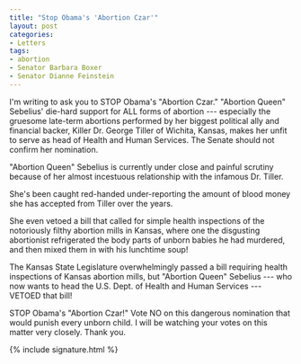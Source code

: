 ```yaml
---
title: "Stop Obama's 'Abortion Czar'"
layout: post
categories:
- Letters
tags:
- abortion
- Senator Barbara Boxer
- Senator Dianne Feinstein
---
```


I'm writing to ask you to STOP Obama's "Abortion Czar." "Abortion Queen" Sebelius' die-hard support for ALL forms of abortion --- especially the gruesome late-term abortions performed by her biggest political ally and financial backer, Killer Dr. George Tiller of Wichita, Kansas, makes her unfit to serve as head of Health and Human Services. The Senate should not confirm her nomination.

"Abortion Queen" Sebelius is currently under close and painful scrutiny because of her almost incestuous relationship with the infamous Dr. Tiller.

She's been caught red-handed under-reporting the amount of blood money she has accepted from Tiller over the years.

She even vetoed a bill that called for simple health inspections of the notoriously filthy abortion mills in Kansas, where one the disgusting abortionist refrigerated the body parts of unborn babies he had murdered, and then mixed them in with his lunchtime soup!

The Kansas State Legislature overwhelmingly passed a bill requiring health inspections of Kansas abortion mills, but "Abortion Queen" Sebelius --- who now wants to head the U.S. Dept. of Health and Human Services --- VETOED that bill!

STOP Obama's "Abortion Czar!" Vote NO on this dangerous nomination that would punish every unborn child. I will be watching your votes on this matter very closely. Thank you.

{% include signature.html %}

